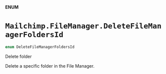 **ENUM**

# `Mailchimp.FileManager.DeleteFileManagerFoldersId`

```swift
enum DeleteFileManagerFoldersId
```

Delete folder

Delete a specific folder in the File Manager.
